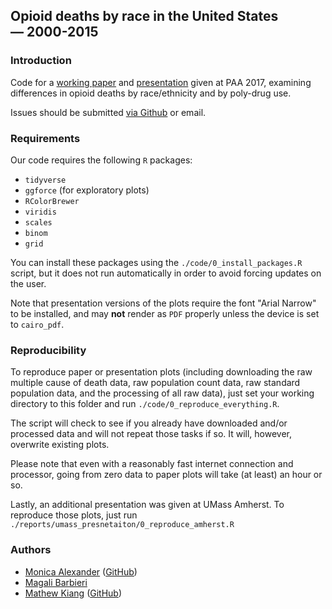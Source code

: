 ## Opioid deaths by race in the United States — 2000-2015

### Introduction
Code for a [working paper](./report/paa_2017_paper/paa.pdf) and [presentation](./report/paa_2017/presentation/paa_2017.pdf) given at PAA 2017, examining differences in opioid deaths by race/ethnicity and by poly-drug use. 

Issues should be submitted [via Github](https://github.com/MJAlexander/opioid-mcd/issues) or email.

### Requirements
Our code requires the following `R` packages:

- `tidyverse`
- `ggforce` (for exploratory plots)
- `RColorBrewer`
- `viridis`
- `scales`
- `binom`
- `grid`

You can install these packages using the `./code/0_install_packages.R` script, but it does not run automatically in order to avoid forcing updates on the user.

Note that presentation versions of the plots require the font "Arial Narrow" to be installed, and may **not** render as `PDF` properly unless the device is set to `cairo_pdf`.

### Reproducibility
To reproduce paper or presentation plots (including downloading the raw multiple cause of death data, raw population count data, raw standard population data, and the processing of all raw data), just set your working directory to this folder and run `./code/0_reproduce_everything.R`. 

The script will check to see if you already have downloaded and/or processed data and will not repeat those tasks if so. It will, however, overwrite existing plots.

Please note that even with a reasonably fast internet connection and processor, going from zero data to paper plots will take (at least) an hour or so. 

Lastly, an additional presentation was given at UMass Amherst. To reproduce those plots, just run `./reports/umass_presnetaiton/0_reproduce_amherst.R`

### Authors
- [Monica Alexander](http://monicaalexander.com) ([GitHub](https://github.com/MJAlexander))
- [Magali Barbieri](http://www.demog.berkeley.edu/directories/profiles/barbieri.shtml)
- [Mathew Kiang](https://mathewkiang.com) ([GitHub](https://github.com/mkiang))
